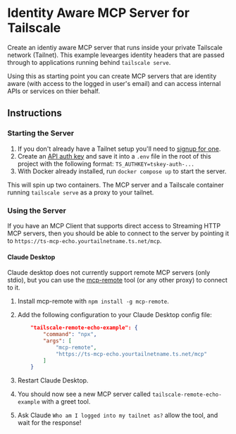 # Identity Aware MCP Server for Tailscale

Create an identiy aware MCP server that runs inside your private Tailscale network (Tailnet). This example levearges identity headers that are passed through to applications running behind `tailscale serve`.

Using this as starting point you can create MCP servers that are identity aware (with access to the logged in user's email) and can access internal APIs or services on thier behalf.

## Instructions

### Starting the Server

1. If you don't already have a Tailnet setup you'll need to [signup for one](https://tailscale.com).
2. Create an [API auth key](https://login.tailscale.com/admin/settings/keys) and save it into a `.env` file in the root of this project with the following format: `TS_AUTHKEY=tskey-auth-...`
3. With Docker already installed, run `docker compose up` to start the server.

This will spin up two containers. The MCP server and a Tailscale container running `tailscale serve` as a proxy to your tailnet.

### Using the Server

If you have an MCP Client that supports direct access to Streaming HTTP MCP servers, then you should be able to connect to the server by pointing it to `https://ts-mcp-echo.yourtailnetname.ts.net/mcp`.

#### Claude Desktop

Claude desktop does not currently support remote MCP servers (only stdio), but you can use the [mcp-remote](https://github.com/geelen/mcp-remote) tool (or any other proxy) to connect to it.

1. Install mcp-remote with `npm install -g mcp-remote`.
2. Add the following configuration to your Claude Desktop config file:

    ```json
        "tailscale-remote-echo-example": {
            "command": "npx",
            "args": [
                "mcp-remote",
                "https://ts-mcp-echo.yourtailnetname.ts.net/mcp"
            ]
        }
    ```

3. Restart Claude Desktop.
4. You should now see a new MCP server called `tailscale-remote-echo-example` with a greet tool.
5. Ask Claude `Who am I logged into my tailnet as?` allow the tool, and wait for the response!

